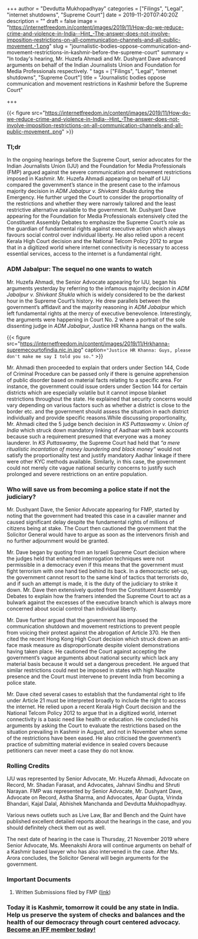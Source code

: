 +++
author = "Devdutta Mukhopadhyay"
categories = ["Filings", "Legal", "internet shutdowns", "Supreme Court"]
date = 2019-11-20T07:40:20Z
description = ""
draft = false
image = "https://internetfreedom.in/content/images/2019/11/How-do-we-reduce-crime-and-violence-in-India--Hint_-The-answer-does-not-involve-imposition-restrictions-on-all-communication-channels-and-all-public-movement.-1.png"
slug = "journalistic-bodies-oppose-communication-and-movement-restrictions-in-kashmir-before-the-supreme-court"
summary = "In today's hearing, Mr. Huzefa Ahmadi and Mr. Dushyant Dave advanced arguments on behalf of the Indian Journalists Union and Foundation for Media Professionals respectively. "
tags = ["Filings", "Legal", "internet shutdowns", "Supreme Court"]
title = "Journalistic bodies oppose communication and movement restrictions in Kashmir before the Supreme Court"

+++


{{< figure src="https://internetfreedom.in/content/images/2019/11/How-do-we-reduce-crime-and-violence-in-India--Hint_-The-answer-does-not-involve-imposition-restrictions-on-all-communication-channels-and-all-public-movement..png" >}}

### Tl;dr

In the ongoing hearings before the Supreme Court, senior advocates for the Indian Journalists Union (IJU) and the Foundation for Media Professionals (FMP) argued against the severe communication and movement restrictions imposed in Kashmir. Mr. Huzefa Ahmadi appearing on behalf of IJU compared the government’s stance in the present case to the infamous majority decision in _ADM Jabalpur v. Shivkant Shukla_ during the Emergency. He further urged the Court to consider the proportionality of the restrictions and whether they were narrowly tailored and the least restrictive alternative available to the government. Mr. Dushyant Dave appearing for the Foundation for Media Professionals extensively cited the Constituent Assembly Debates to emphasize the Supreme Court’s role as the guardian of fundamental rights against executive action which always favours social control over individual liberty. He also relied upon a recent Kerala High Court decision and the National Telcom Policy 2012 to argue that in a digitized world where internet connectivity is necessary to access essential services, access to the internet is a fundamental right.

### ADM Jabalpur: The sequel no one wants to watch

Mr. Huzefa Ahmadi, the Senior Advocate appearing for IJU, began his arguments yesterday by referring to the infamous majority decision in _ADM Jabalpur v. Shivkant Shukla_ which is widely considered to be the darkest hour in the Supreme Court’s history. He drew parallels between the government’s affidavit and the majority reasoning in _ADM Jabalpur_ which left fundamental rights at the mercy of executive benevolence. Interestingly, the arguments were happening in Court No. 2 where a portrait of the sole dissenting judge in _ADM Jabalpur_, Justice HR Khanna hangs on the walls.

{{< figure src="https://internetfreedom.in/content/images/2019/11/Hrkhanna-supremecourtofindia.nic.in.jpg" caption=`"Justice HR Khanna: Guys, please don't make me say I told you so."` >}}

Mr. Ahmadi then proceeded to explain that orders under Section 144, Code of Criminal Procedure can be passed only if there is genuine apprehension of public disorder based on material facts relating to a specific area. For instance, the government could issue orders under Section 144 for certain districts which are especially volatile but it cannot impose blanket restrictions throughout the state. He explained that security concerns would vary depending on various factors such as whether a district is close to the border etc. and the government should assess the situation in each district individually and provide specific reasons.While discussing proportionality, Mr. Ahmadi cited the 5 judge bench decision in _KS Puttaswamy v. Union of India_ which struck down mandatory linking of Aadhaar with bank accounts because such a requirement presumed that everyone was a money launderer. In _KS Puttaswamy_, the Supreme Court had held that _“a mere ritualistic incantation of money laundering and black money”_ would not satisfy the proportionality test and justify mandatory Aadhar linkage if there were other KYC methods available. Similarly, in this case, the government could not merely cite vague national security concerns to justify such prolonged and severe restrictions on an entire population.

### Who will save us from becoming a police state if not the judiciary?

Mr. Dushyant Dave, the Senior Advocate appearing for FMP, started by noting that the government had treated this case in a cavalier manner and caused significant delay despite the fundamental rights of millions of citizens being at stake. The Court then cautioned the government that the Solicitor General would have to argue as soon as the intervenors finish and no further adjournment would be granted.

Mr. Dave began by quoting from an Israeli Supreme Court decision where the judges held that enhanced interrogation techniques were not permissible in a democracy even if this means that the government must fight terrorism with one hand tied behind its back. In a democractic set-up, the government cannot resort to the same kind of tactics that terrorists do, and if such an attempt is made, it is the duty of the judiciary to strike it down. Mr. Dave then extensively quoted from the Constituent Assembly Debates to explain how the framers intended the Supreme Court to act as a bulwark against the excesses of the executive branch which is always more concerned about social control than individual liberty.

Mr. Dave further argued that the government has imposed the communication shutdown and movement restrictions to prevent people from voicing their protest against the abrogation of Article 370. He then cited the recent Hong Kong High Court decision which struck down an anti-face mask measure as disproportionate despite violent demonstrations having taken place. He cautioned the Court against accepting the government’s vague arguments about national security which lack any material basis because it would set a dangerous precedent. He argued that similar restrictions could next be imposed in states with high Naxalite presence and the Court must intervene to prevent India from becoming a police state.

Mr. Dave cited several cases to establish that the fundamental right to life under Article 21 must be interpreted broadly to include the right to access the internet. He relied upon a recent Kerala High Court decision and the National Telcom Policy 2012 to argue that in a digitized world, internet connectivity is a basic need like health or education. He concluded his arguments by asking the Court to evaluate the restrictions based on the situation prevailing in Kashmir in August, and not in November when some of the restrictions have been eased. He also criticised the government’s practice of submitting material evidence in sealed covers because petitioners can never meet a case they do not know.

### Rolling Credits

IJU was represented by Senior Advocate, Mr. Huzefa Ahmadi, Advocate on Record, Mr. Shadan Farasat, and Advocates, Jahnavi Sindhu and Shruti Narayan. FMP was represented by Senior Advocate, Mr. Dushyant Dave, Advocate on Record, Astha Sharma, and Advocates, Apar Gupta, Vrinda Bhandari, Kajal Dalal, Abhishek Manchanda and Devdutta Mukhopadhyay.

Various news outlets such as Live Law, Bar and Bench and the Quint have published excellent detailed reports about the hearings in the case, and you should definitely check them out as well.

The next date of hearing in the case is Thursday, 21 November 2019 where Senior Advocate, Ms. Meenakshi Arora will continue arguments on behalf of a Kashmir based lawyer who has also intervened in the case. After Ms. Arora concludes, the Solicitor General will begin arguments for the government. 

### Important Documents

1. Written Submissions filed by FMP ([link](https://drive.google.com/file/d/0B2NvpMoZE5HGc0F0QzU0TnBmQzBOS1ZPSktydzFtWlZNUUlB/view?usp=sharing))

### Today it is Kashmir, tomorrow it could be any state in India. Help us preserve the system of checks and balances and the health of our democracy through court centered advocacy. [Become an IFF member today!](https://internetfreedom.in/donate/)



